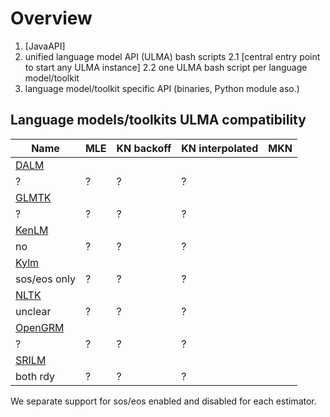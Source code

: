 # Overview
1. [JavaAPI]
2. unified language model API (ULMA) bash scripts
2.1 [central entry point to start any ULMA instance]
2.2 one ULMA bash script per language model/toolkit
3. language model/toolkit specific API (binaries, Python module aso.)

## Language models/toolkits ULMA compatibility
| Name | MLE | KN backoff | KN interpolated | MKN |
| ---- | --- | ---------- | --------------- | --- |
| [DALM](https://github.com/jnory/DALM)
 | ? | ? | ? | ? |
| [GLMTK](https://github.com/renepickhardt/generalized-language-modeling-toolkit)
 | ? | ? | ? | ? |
| [KenLM](http://kheafield.com/code/kenlm/)
 | no | ? | ? | ? |
| [Kylm](http://www.phontron.com/kylm/)
 | sos/eos only | ? | ? | ? |
| [NLTK](https://github.com/nltk/nltk)
 | unclear | ? | ? | ? |
| [OpenGRM](http://opengrm.org/)
 | ? | ? | ? | ? |
| [SRILM](http://www.speech.sri.com/projects/srilm/)
 | both rdy | ? | ? | ? |

We separate support for sos/eos enabled and disabled for each estimator.

